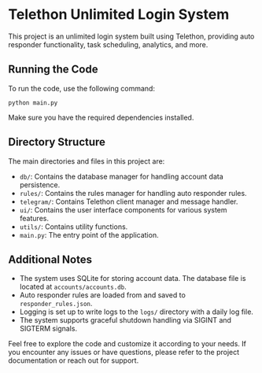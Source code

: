 # Telethon Unlimited Login System

This project is an unlimited login system built using Telethon, providing auto responder functionality, task scheduling, analytics, and more.

## Running the Code

To run the code, use the following command:

```
python main.py
```

Make sure you have the required dependencies installed.

## Directory Structure

The main directories and files in this project are:

- `db/`: Contains the database manager for handling account data persistence.
- `rules/`: Contains the rules manager for handling auto responder rules.
- `telegram/`: Contains Telethon client manager and message handler.
- `ui/`: Contains the user interface components for various system features.
- `utils/`: Contains utility functions.
- `main.py`: The entry point of the application.

## Additional Notes

- The system uses SQLite for storing account data. The database file is located at `accounts/accounts.db`.
- Auto responder rules are loaded from and saved to `responder_rules.json`.
- Logging is set up to write logs to the `logs/` directory with a daily log file.
- The system supports graceful shutdown handling via SIGINT and SIGTERM signals.

Feel free to explore the code and customize it according to your needs. If you encounter any issues or have questions, please refer to the project documentation or reach out for support.
